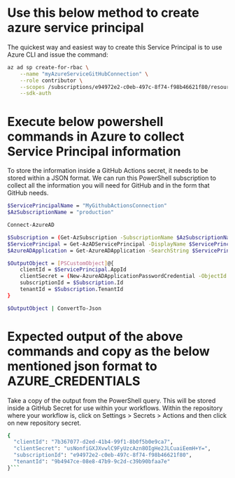 # Use this below method to create azure service principal 

The quickest way and easiest way to create this Service Principal is to use Azure CLI and issue the command: 

```sh
az ad sp create-for-rbac \
    --name "myAzureServiceGitHubConnection" \
    --role contributor \
    --scopes /subscriptions/e94972e2-c0eb-497c-8f74-f98b46621f80/resourceGroups/sai-arch \
    --sdk-auth 
```

# Execute below powershell commands in Azure to collect Service Principal information 

To store the information inside a GitHub Actions secret, it needs to be stored within a JSON format.  We can run this PowerShell subscription to collect all the information you will need for GitHub and in the form that GitHub needs.


```sh
$ServicePrincipalName = "MyGithubActionsConnection"
$AzSubscriptionName = "production"

Connect-AzureAD

$Subscription = (Get-AzSubscription -SubscriptionName $AzSubscriptionName)
$ServicePrincipal = Get-AzADServicePrincipal -DisplayName $ServicePrincipalName
$AzureADApplication = Get-AzureADApplication -SearchString $ServicePrincipalName

$OutputObject = [PSCustomObject]@{
    clientId = $ServicePrincipal.AppId
    clientSecret = (New-AzureADApplicationPasswordCredential -ObjectId $AzureADApplication.ObjectId).Value
    subscriptionId = $Subscription.Id
    tenantId = $Subscription.TenantId
}

$OutputObject | ConvertTo-Json 
```


# Expected output of the above commands and copy as the below mentioned json format to AZURE_CREDENTIALS

Take a copy of the output from the PowerShell query.  This will be stored inside a GitHub Secret for use within your workflows.
Within the repository where your workflow is, click on Settings > Secrets > Actions and then click on new repository secret.

```sh
{
  "clientId": "7b367077-d2ed-41b4-99f1-8b0f5b0e9ca7",
  "clientSecret": "usNonfiGXJXvwlC9FyUzcAzn8OIgHe2JLCuaiEemH+Y=",
  "subscriptionId": "e94972e2-c0eb-497c-8f74-f98b46621f80",
  "tenantId": "9b4947ce-08e8-47b9-9c2d-c39b90bfaa7e"
}```